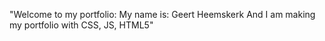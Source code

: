 "Welcome to my portfolio:
	My name is: Geert Heemskerk
	And I am making my portfolio with CSS, JS, HTML5" 
